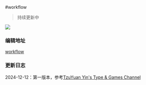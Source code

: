 
#workflow
> 持续更新中

![](https://i.imgur.com/mBYhie2.png)
### 编辑地址
[workflow](https://app.affine.pro/workspace/9e6997e2-c107-41e4-958e-49c8a137a38f/RmaxQuhh7G5jWUmjPy1jT?mode=edgeless)

### 更新日志
2024-12-12：第一版本，参考[TzuYuan Yin's Type & Games Channel](https://www.youtube.com/@%E6%AE%B7%E6%85%88%E9%81%A0%E5%AD%97%E9%AB%94%E9%81%8A%E6%88%B2)